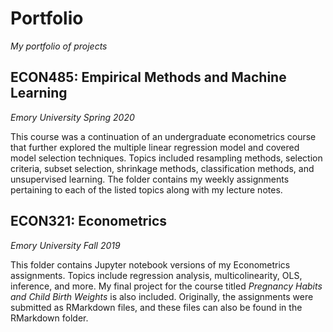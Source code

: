 # Portfolio
_My portfolio of projects_

## ECON485: Empirical Methods and Machine Learning
_Emory University Spring 2020_

This course was a continuation of an undergraduate econometrics course that further explored the multiple linear regression model and covered model selection techniques. Topics included resampling methods, selection criteria, subset selection, shrinkage methods, classification methods, and unsupervised learning. The folder contains my weekly assignments pertaining to each of the listed topics along with my lecture notes.

## ECON321: Econometrics
_Emory University Fall 2019_

This folder contains Jupyter notebook versions of my Econometrics assignments. Topics include regression analysis, multicolinearity, OLS, inference, and more. My final project for the course titled _Pregnancy Habits and Child Birth Weights_ is also included. Originally, the assignments were submitted as RMarkdown files, and these files can also be found in the RMarkdown folder. 
